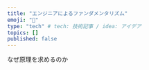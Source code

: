 ```yaml
---
title: "エンジニアによるファンダメンタリズム"
emoji: "📌"
type: "tech" # tech: 技術記事 / idea: アイデア
topics: []
published: false
---
```


なぜ原理を求めるのか
